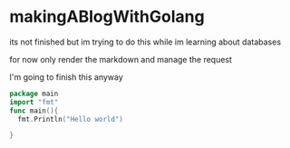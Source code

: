 # makingABlogWithGolang
 its not finished
but im trying to do this while im learning about databases 

for now only render the markdown and manage the request


I'm going to finish this anyway
```go
package main
import "fmt"
func main(){
  fmt.Println("Hello world")

}
```
